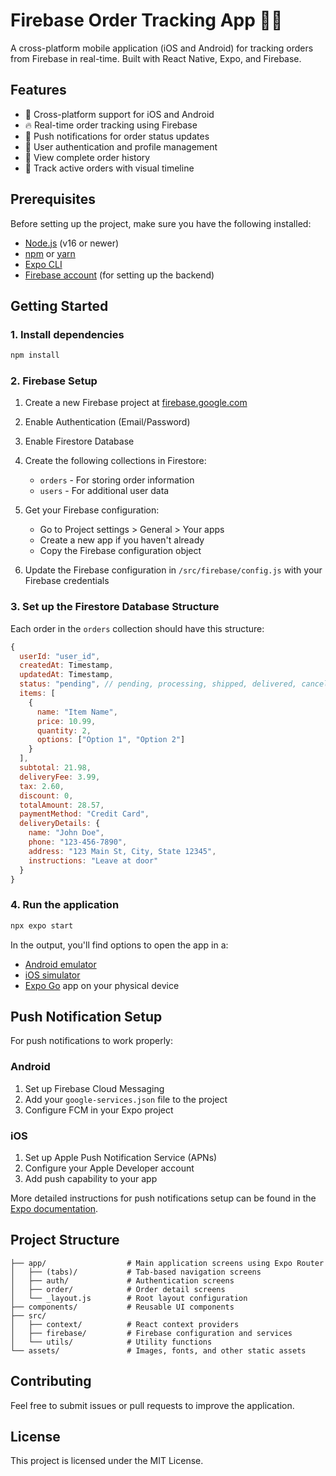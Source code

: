 # Firebase Order Tracking App 📱🔥

A cross-platform mobile application (iOS and Android) for tracking orders from Firebase in real-time. Built with React Native, Expo, and Firebase.

## Features

- 📱 Cross-platform support for iOS and Android
- 🔥 Real-time order tracking using Firebase
- 🔔 Push notifications for order status updates
- 👤 User authentication and profile management
- 🛒 View complete order history
- 🚚 Track active orders with visual timeline

## Prerequisites

Before setting up the project, make sure you have the following installed:

- [Node.js](https://nodejs.org/) (v16 or newer)
- [npm](https://www.npmjs.com/) or [yarn](https://yarnpkg.com/)
- [Expo CLI](https://docs.expo.dev/get-started/installation/)
- [Firebase account](https://firebase.google.com/) (for setting up the backend)

## Getting Started

### 1. Install dependencies

```bash
npm install
```

### 2. Firebase Setup

1. Create a new Firebase project at [firebase.google.com](https://firebase.google.com/)
2. Enable Authentication (Email/Password)
3. Enable Firestore Database
4. Create the following collections in Firestore:
   - `orders` - For storing order information
   - `users` - For additional user data

5. Get your Firebase configuration:
   - Go to Project settings > General > Your apps
   - Create a new app if you haven't already
   - Copy the Firebase configuration object

6. Update the Firebase configuration in `/src/firebase/config.js` with your Firebase credentials

### 3. Set up the Firestore Database Structure

Each order in the `orders` collection should have this structure:

```javascript
{
  userId: "user_id",
  createdAt: Timestamp,
  updatedAt: Timestamp,
  status: "pending", // pending, processing, shipped, delivered, cancelled
  items: [
    {
      name: "Item Name",
      price: 10.99,
      quantity: 2,
      options: ["Option 1", "Option 2"]
    }
  ],
  subtotal: 21.98,
  deliveryFee: 3.99,
  tax: 2.60,
  discount: 0,
  totalAmount: 28.57,
  paymentMethod: "Credit Card",
  deliveryDetails: {
    name: "John Doe",
    phone: "123-456-7890",
    address: "123 Main St, City, State 12345",
    instructions: "Leave at door"
  }
}
```

### 4. Run the application

```bash
npx expo start
```

In the output, you'll find options to open the app in a:

- [Android emulator](https://docs.expo.dev/workflow/android-studio-emulator/)
- [iOS simulator](https://docs.expo.dev/workflow/ios-simulator/)
- [Expo Go](https://expo.dev/client) app on your physical device

## Push Notification Setup

For push notifications to work properly:

### Android

1. Set up Firebase Cloud Messaging
2. Add your `google-services.json` file to the project
3. Configure FCM in your Expo project

### iOS

1. Set up Apple Push Notification Service (APNs)
2. Configure your Apple Developer account
3. Add push capability to your app

More detailed instructions for push notifications setup can be found in the [Expo documentation](https://docs.expo.dev/push-notifications/overview/).

## Project Structure

```
├── app/                  # Main application screens using Expo Router
│   ├── (tabs)/           # Tab-based navigation screens
│   ├── auth/             # Authentication screens
│   ├── order/            # Order detail screens
│   └── _layout.js        # Root layout configuration
├── components/           # Reusable UI components
├── src/
│   ├── context/          # React context providers
│   ├── firebase/         # Firebase configuration and services
│   └── utils/            # Utility functions
└── assets/               # Images, fonts, and other static assets
```

## Contributing

Feel free to submit issues or pull requests to improve the application.

## License

This project is licensed under the MIT License.
